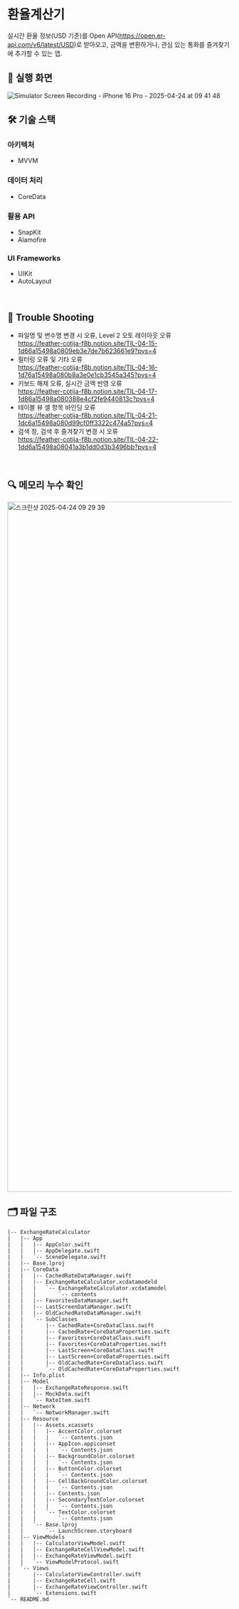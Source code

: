 # 환율계산기
실시간 환율 정보(USD 기준)를 Open API(https://open.er-api.com/v6/latest/USD)로 받아오고, 금액을 변환하거나, 관심 있는 통화를 즐겨찾기에 추가할 수 있는 앱. 
<br>



## 📱 실행 화면
![Simulator Screen Recording - iPhone 16 Pro - 2025-04-24 at 09 41 48](https://github.com/user-attachments/assets/80eaba31-13ca-4ddd-97fe-c05f2593285b)
<br>


## 🛠️ 기술 스택
### 아키텍처
- MVVM

### 데이터 처리
- CoreData

### 활용 API
- SnapKit
- Alamofire

### UI Frameworks
- UIKit
- AutoLayout     
<br>

## 🔫 Trouble Shooting
- 파일명 및 변수명 변경 시 오류, Level 2 오토 레이아웃 오류 <br>
https://feather-cotija-f8b.notion.site/TIL-04-15-1d66a15498a0809eb3e7de7b623661e9?pvs=4
- 필터링 오류 및 기타 오류 <br> https://feather-cotija-f8b.notion.site/TIL-04-16-1d76a15498a080b8a3e0e1cb3545a345?pvs=4
- 키보드 해제 오류, 실시간 금액 반영 오류 <br> https://feather-cotija-f8b.notion.site/TIL-04-17-1d86a15498a080388e4cf2fe9440813c?pvs=4
- 테이블 뷰 셀 항목 바인딩 오류 <br> https://feather-cotija-f8b.notion.site/TIL-04-21-1dc6a15498a080d99cf0ff3322c474a5?pvs=4
- 검색 창, 검색 후 즐겨찾기 변경 시 오류 <br> https://feather-cotija-f8b.notion.site/TIL-04-22-1dd6a15498a08041a3b1dd0d3b3496bb?pvs=4

<br>

## 🔍 메모리 누수 확인
<img width="1552" alt="스크린샷 2025-04-24 09 29 39" src="https://github.com/user-attachments/assets/726d8120-59c1-4571-a442-9c3bef86b396" />

<br>

## 🗂️ 파일 구조

```
|-- ExchangeRateCalculator
|   |-- App
|   |   |-- AppColor.swift
|   |   |-- AppDelegate.swift
|   |   `-- SceneDelegate.swift
|   |-- Base.lproj
|   |-- CoreData
|   |   |-- CachedRateDataManager.swift
|   |   |-- ExchangeRateCalculator.xcdatamodeld
|   |   |   `-- ExchangeRateCalculator.xcdatamodel
|   |   |       `-- contents
|   |   |-- FavoritesDataManager.swift
|   |   |-- LastScreenDataManager.swift
|   |   |-- OldCachedRateDataManager.swift
|   |   `-- SubClasses
|   |       |-- CachedRate+CoreDataClass.swift
|   |       |-- CachedRate+CoreDataProperties.swift
|   |       |-- Favorites+CoreDataClass.swift
|   |       |-- Favorites+CoreDataProperties.swift
|   |       |-- LastScreen+CoreDataClass.swift
|   |       |-- LastScreen+CoreDataProperties.swift
|   |       |-- OldCachedRate+CoreDataClass.swift
|   |       `-- OldCachedRate+CoreDataProperties.swift
|   |-- Info.plist
|   |-- Model
|   |   |-- ExchangeRateResponse.swift
|   |   |-- MockData.swift
|   |   `-- RateItem.swift
|   |-- Network
|   |   `-- NetworkManager.swift
|   |-- Resource
|   |   |-- Assets.xcassets
|   |   |   |-- AccentColor.colorset
|   |   |   |   `-- Contents.json
|   |   |   |-- AppIcon.appiconset
|   |   |   |   `-- Contents.json
|   |   |   |-- BackgroundColor.colorset
|   |   |   |   `-- Contents.json
|   |   |   |-- ButtonColor.colorset
|   |   |   |   `-- Contents.json
|   |   |   |-- CellBackGroundColor.colorset
|   |   |   |   `-- Contents.json
|   |   |   |-- Contents.json
|   |   |   |-- SecondaryTextColor.colorset
|   |   |   |   `-- Contents.json
|   |   |   `-- TextColor.colorset
|   |   |       `-- Contents.json
|   |   `-- Base.lproj
|   |       `-- LaunchScreen.storyboard
|   |-- ViewModels
|   |   |-- CalculatorViewModel.swift
|   |   |-- ExchangeRateCellViewModel.swift
|   |   |-- ExchangeRateViewModel.swift
|   |   `-- ViewModelProtocol.swift
|   `-- Views
|       |-- CalculatorViewController.swift
|       |-- ExchangeRateCell.swift
|       |-- ExchangeRateViewController.swift
|       `-- Extensions.swift
`-- README.md
```
